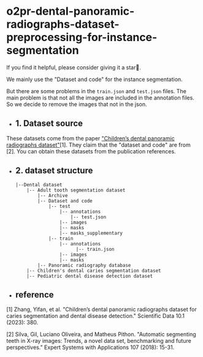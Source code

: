 # o2pr-dental-panoramic-radiographs-dataset-preprocessing-for-instance-segmentation

If you find it helpful, please consider giving it a star🌟.

We mainly use the "Dataset and code" for the instance segmentation. 

But there are some problems in the `train.json` and `test.json` files. 
The main problem is that not all the images are included in the annotation files. 
So we decide to remove the images that not in the json.
- ## 1. Dataset source
These datasets come from the paper ["Children’s dental panoramic radiographs dataset"](https://www.nature.com/articles/s41597-023-02237-5)[1]. They claim that the "dataset and code" are from [2].
You can obtain these datasets from the publication references.
- ## 2. dataset structure
  ```
  |--Dental dataset
      |-- Adult tooth segmentation dataset
          |-- Archive
          |-- Dataset and code
              |-- test
                  |-- annotations
                      |-- test.json
                  |-- images
                  |-- masks
                  |-- masks_supplementary
              |-- train
                  |-- annotations
                        |-- train.json
                  |-- images
                  |-- masks
          |-- Panoramic radiography database
      |-- Children's dental caries segmentation dataset
      |-- Pediatric dental disease detection dataset

  ```

- ## reference
[1] Zhang, Yifan, et al. "Children’s dental panoramic radiographs dataset for caries segmentation and dental disease detection." Scientific Data 10.1 (2023): 380.

[2] Silva, Gil, Luciano Oliveira, and Matheus Pithon. "Automatic segmenting teeth in X-ray images: Trends, a novel data set, benchmarking and future perspectives." Expert Systems with Applications 107 (2018): 15-31.


    
    
